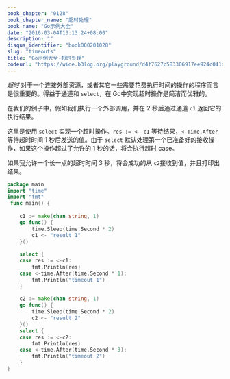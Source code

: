```yaml
---
book_chapter: "0128"
book_chapter_name: "超时处理"
book_name: "Go示例大全"
date: "2016-03-04T13:13:24+08:00"
description: ""
disqus_identifier: "book000201028"
slug: "timeouts"
title: "Go示例大全-超时处理"
codeurl: "https://wide.b3log.org/playground/d4f7627c583306917ee924c041d09a7c.go"
---
```

 
_超时_ 对于一个连接外部资源，或者其它一些需要花费执行时间的操作的程序而言是很重要的。得益于通道和 `select`，在 Go中实现超时操作是简洁而优雅的。







在我们的例子中，假如我们执行一个外部调用，并在 2 秒后通过通道 `c1` 返回它的执行结果。

这里是使用 `select` 实现一个超时操作。`res := <- c1` 等待结果，`<-Time.After` 等待超时时间 1 秒后发送的值。由于 `select` 默认处理第一个已准备好的接收操作，如果这个操作超过了允许的 1 秒的话，将会执行超时 case。

如果我允许一个长一点的超时时间 3 秒，将会成功的从 `c2`接收到值，并且打印出结果。
 

```go
package main  
import "time"
import "fmt"  
 func main() {  
 
    c1 := make(chan string, 1)
    go func() {
        time.Sleep(time.Second * 2)
        c1 <- "result 1"
    }()  
 
    select {
    case res := <-c1:
        fmt.Println(res)
    case <-time.After(time.Second * 1):
        fmt.Println("timeout 1")
    }  
 
    c2 := make(chan string, 1)
    go func() {
        time.Sleep(time.Second * 2)
        c2 <- "result 2"
    }()
    select {
    case res := <-c2:
        fmt.Println(res)
    case <-time.After(time.Second * 3):
        fmt.Println("timeout 2")
    }
}  
```
